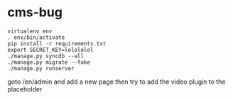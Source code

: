 cms-bug
=======

    virtualenv env
    . env/bin/activate
    pip install -r requirements.txt
    export SECRET_KEY=lolololol
    ./manage.py syncdb --all
    ./manage.py migrate --fake
    ./manage.py runserver

goto /en/admin and add a new page
then try to add the video plugin to the placeholder
